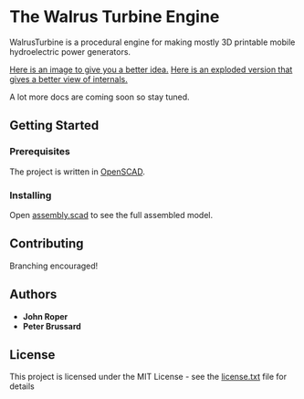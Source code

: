 # The Walrus Turbine Engine

WalrusTurbine is a procedural engine for making mostly 3D printable mobile hydroelectric power generators.  

[Here is an image to give you a better idea.](images/turbine%203.png)
[Here is an exploded version that gives a better view of internals.](images/explode%201.png)

A lot more docs are coming soon so stay tuned.

## Getting Started

### Prerequisites

The project is written in [OpenSCAD](http://www.openscad.org/).

### Installing

Open [assembly.scad](assembly.scad) to see the full assembled model. 

## Contributing

Branching encouraged!

## Authors

* **John Roper**
* **Peter Brussard**

## License

This project is licensed under the MIT License - see the [license.txt](license.txt) file for details

